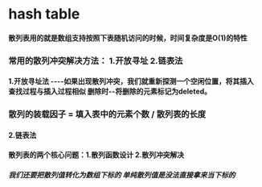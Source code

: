 # hash table
#### 散列表用的就是数组支持按照下表随机访问的时候，时间复杂度是O(1)的特性
### 常用的散列冲突解决方法： 1.开放寻址  2.链表法
#### 1.开放寻址法  ----如果出现散列冲突，我们就重新探测一个空闲位置，将其插入    查找过程与插入过程相似   删除时--将删除的元素标记为deleted。
### 散列的装载因子 = 填入表中的元素个数 / 散列表的长度
#### 2.链表法
#### 散列表的两个核心问题：1.散列函数设计 2.散列冲突解决
##### 我们还要把散列值转化为数组下标的 单纯散列值是没法直接拿来当下标的
